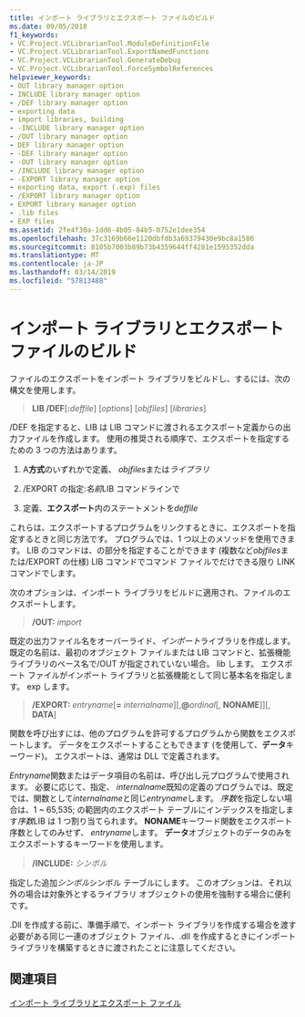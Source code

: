 ```yaml
---
title: インポート ライブラリとエクスポート ファイルのビルド
ms.date: 09/05/2018
f1_keywords:
- VC.Project.VCLibrarianTool.ModuleDefinitionFile
- VC.Project.VCLibrarianTool.ExportNamedFunctions
- VC.Project.VCLibrarianTool.GenerateDebug
- VC.Project.VCLibrarianTool.ForceSymbolReferences
helpviewer_keywords:
- OUT library manager option
- INCLUDE library manager option
- /DEF library manager option
- exporting data
- import libraries, building
- -INCLUDE library manager option
- /OUT library manager option
- DEF library manager option
- -DEF library manager option
- -OUT library manager option
- /INCLUDE library manager option
- -EXPORT library manager option
- exporting data, export (.exp) files
- /EXPORT library manager option
- EXPORT library manager option
- .lib files
- EXP files
ms.assetid: 2fe4f30a-1dd6-4b05-84b5-0752e1dee354
ms.openlocfilehash: 37c3169b66e1120dbfdb3a69379430e9bc8a1586
ms.sourcegitcommit: 8105b7003b89b73b4359644ff4281e1595352dda
ms.translationtype: MT
ms.contentlocale: ja-JP
ms.lasthandoff: 03/14/2019
ms.locfileid: "57813488"
---
```

# <a name="building-an-import-library-and-export-file"></a>インポート ライブラリとエクスポート ファイルのビルド

ファイルのエクスポートをインポート ライブラリをビルドし、するには、次の構文を使用します。

> **LIB /DEF**[**:**<em>deffile</em>] [*options*] [*objfiles*] [*libraries*]

/DEF を指定すると、LIB は LIB コマンドに渡されるエクスポート定義からの出力ファイルを作成します。 使用の推奨される順序で、エクスポートを指定するための 3 つの方法はあります。

1. A**方式**のいずれかで定義、 *objfiles*または*ライブラリ*

1. /EXPORT の指定:*名前*LIB コマンドラインで

1. 定義、**エクスポート**内のステートメントを*deffile*

これらは、エクスポートするプログラムをリンクするときに、エクスポートを指定するときと同じ方法です。 プログラムでは、1 つ以上のメソッドを使用できます。 LIB のコマンドは、の部分を指定することができます (複数など*objfiles*または/EXPORT の仕様) LIB コマンドでコマンド ファイルでだけできる限り LINK コマンドでします。

次のオプションは、インポート ライブラリをビルドに適用され、ファイルのエクスポートします。

> **/OUT:** *import*

既定の出力ファイル名をオーバーライド、*インポート*ライブラリを作成します。 既定の名前は、最初のオブジェクト ファイルまたは LIB コマンドと、拡張機能ライブラリのベース名で/OUT が指定されていない場合。 lib します。 エクスポート ファイルがインポート ライブラリと拡張機能として同じ基本名を指定します。 exp します。

> **/EXPORT:** *entryname*\[**=** *internalname*]\[,**\@**<em>ordinal</em>\[, **NONAME**]]\[, **DATA**]

関数を呼び出すには、他のプログラムを許可するプログラムから関数をエクスポートします。 データをエクスポートすることもできます (を使用して、**データ**キーワード)。 エクスポートは、通常は DLL で定義されます。

*Entryname*関数またはデータ項目の名前は、呼び出し元プログラムで使用されます。 必要に応じて、指定、 *internalname*既知の定義のプログラムでは、既定では、関数として*internalname*と同じ*entryname*します。 *序数*を指定しない場合は、1 ~ 65,535; の範囲内のエクスポート テーブルにインデックスを指定します*序数*LIB は 1 つ割り当てられます。 **NONAME**キーワード関数をエクスポート序数としてのみせず、 *entryname*します。 **データ**オブジェクトのデータのみをエクスポートするキーワードを使用します。

> **/INCLUDE:** *シンボル*

指定した追加*シンボル*シンボル テーブルにします。 このオプションは、それ以外の場合は対象外とするライブラリ オブジェクトの使用を強制する場合に便利です。

.Dll を作成する前に、準備手順で、インポート ライブラリを作成する場合を渡す必要がある同じ一連のオブジェクト ファイル、.dll を作成するときにインポート ライブラリを構築するときに渡されたことに注意してください。

## <a name="see-also"></a>関連項目

[インポート ライブラリとエクスポート ファイル](working-with-import-libraries-and-export-files.md)
